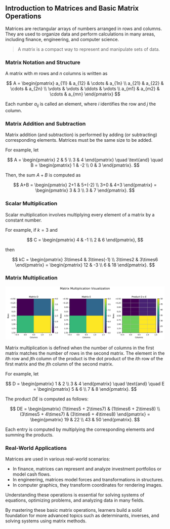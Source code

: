 ## Introduction to Matrices and Basic Matrix Operations

Matrices are rectangular arrays of numbers arranged in rows and columns. They are used to organize data and perform calculations in many areas, including finance, engineering, and computer science.

> A matrix is a compact way to represent and manipulate sets of data.

### Matrix Notation and Structure

A matrix with $m$ rows and $n$ columns is written as

$$
A = \begin{pmatrix}
a_{11} & a_{12} & \cdots & a_{1n} \\
a_{21} & a_{22} & \cdots & a_{2n} \\
\vdots & \vdots & \ddots & \vdots \\
a_{m1} & a_{m2} & \cdots & a_{mn}
\end{pmatrix}
$$

Each number $a_{ij}$ is called an element, where $i$ identifies the row and $j$ the column.

### Matrix Addition and Subtraction

Matrix addition (and subtraction) is performed by adding (or subtracting) corresponding elements. Matrices must be the same size to be added.

For example, let

$$
A = \begin{pmatrix} 2 & 5 \\ 3 & 4 \end{pmatrix} \quad \text{and} \quad B = \begin{pmatrix} 1 & -2 \\ 0 & 3 \end{pmatrix}.
$$

Then, the sum $A+B$ is computed as

$$
A+B = \begin{pmatrix} 2+1 & 5+(-2) \\ 3+0 & 4+3 \end{pmatrix} = \begin{pmatrix} 3 & 3 \\ 3 & 7 \end{pmatrix}.
$$

### Scalar Multiplication

Scalar multiplication involves multiplying every element of a matrix by a constant number.

For example, if $k=3$ and

$$
C = \begin{pmatrix} 4 & -1 \\ 2 & 6 \end{pmatrix},
$$

then

$$
kC = \begin{pmatrix} 3\times4 & 3\times(-1) \\ 3\times2 & 3\times6 \end{pmatrix} = \begin{pmatrix} 12 & -3 \\ 6 & 18 \end{pmatrix}.
$$

### Matrix Multiplication


![This plot visualizes matrix multiplication by displaying matrices D, E, and their product as heatmaps.](images/plot_1_09-04-lesson-introduction-to-matrices-and-basic-matrix-operations.md.png)



Matrix multiplication is defined when the number of columns in the first matrix matches the number of rows in the second matrix. The element in the $i$th row and $j$th column of the product is the dot product of the $i$th row of the first matrix and the $j$th column of the second matrix.

For example, let

$$
D = \begin{pmatrix} 1 & 2 \\ 3 & 4 \end{pmatrix} \quad \text{and} \quad E = \begin{pmatrix} 5 & 6 \\ 7 & 8 \end{pmatrix}.
$$

The product $DE$ is computed as follows:

$$
DE = \begin{pmatrix}
(1\times5 + 2\times7) & (1\times6 + 2\times8) \\
(3\times5 + 4\times7) & (3\times6 + 4\times8)
\end{pmatrix} = \begin{pmatrix}
19 & 22 \\
43 & 50
\end{pmatrix}.
$$

Each entry is computed by multiplying the corresponding elements and summing the products.

### Real-World Applications

Matrices are used in various real-world scenarios:

- In finance, matrices can represent and analyze investment portfolios or model cash flows.
- In engineering, matrices model forces and transformations in structures.
- In computer graphics, they transform coordinates for rendering images.

Understanding these operations is essential for solving systems of equations, optimizing problems, and analyzing data in many fields.

By mastering these basic matrix operations, learners build a solid foundation for more advanced topics such as determinants, inverses, and solving systems using matrix methods.